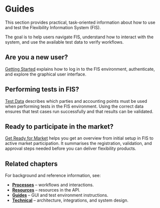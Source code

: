 # Guides

This section provides practical, task-oriented information about how to use and
test the Flexibility Information System (FIS).  

The goal is to help users navigate FIS, understand how to
interact with the system, and use the available test data to verify workflows.

## Are you a new user?

[Getting Started](getting-started.md) explains how to log in to the FIS
environment, authenticate, and explore the graphical user interface.  

## Performing tests in FIS?

[Test Data](test-data.md) describes which parties and accounting points
must be used when performing tests in the FIS environment.
Using the correct data ensures that test cases run successfully and that results
can be validated.

## Ready to participate in the market?

[Get Ready for Market](get-ready-for-market.md) helps you get an overview
from initial setup in FIS to active market participation. It summarises the
registration, validation, and approval steps needed before you can deliver
flexibility products.

## Related chapters

For background and reference information, see:

- **[Processes](../processes/index.md)** – workflows and interactions.  
- **[Resources](../resources/index.md)** – resources in the API.  
- **[Guides](../guides/index.md)** – GUI and test environment instructions.  
- **[Technical](../technical/index.md)** – architecture, integrations,
and system design.
